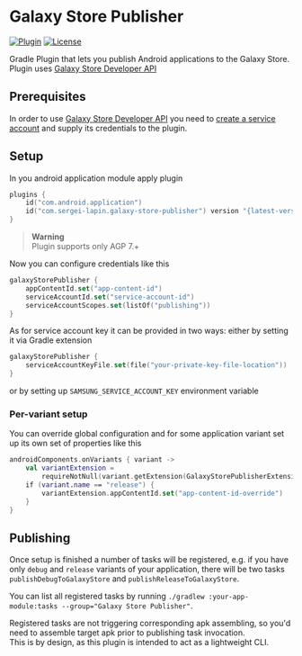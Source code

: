 # Galaxy Store Publisher

[![Plugin](https://img.shields.io/maven-metadata/v?label=Gradle%20Plugin&logo=Gradle&metadataUrl=https%3A%2F%2Fplugins.gradle.org%2Fm2%2Fcom%2Fsergei-lapin%2Fgalaxy-store-publisher%2Fcom.sergei-lapin.galaxy-store-publisher.gradle.plugin%2Fmaven-metadata.xml)](https://plugins.gradle.org/plugin/com.sergei-lapin.galaxy-store-publisher)
[![License](https://img.shields.io/badge/License-MIT-yellow.svg)](https://opensource.org/licenses/MIT)

Gradle Plugin that lets you publish Android applications to the Galaxy Store.  
Plugin uses [Galaxy Store Developer API](https://developer.samsung.com/galaxy-store/galaxy-store-developer-api.html)

## Prerequisites

In order to use [Galaxy Store Developer API](https://developer.samsung.com/galaxy-store/galaxy-store-developer-api.html)
you need
to [create a service account](https://developer.samsung.com/galaxy-store/galaxy-store-developer-api/create-an-access-token.html#Create-a-service-account)
and supply its credentials to the plugin.

## Setup

In you android application module apply plugin

```kotlin
plugins {
    id("com.android.application")
    id("com.sergei-lapin.galaxy-store-publisher") version "{latest-version}"
}
```

> **Warning**  
> Plugin supports only AGP 7.+

Now you can configure credentials like this

```kotlin
galaxyStorePublisher {
    appContentId.set("app-content-id")
    serviceAccountId.set("service-account-id")
    serviceAccountScopes.set(listOf("publishing"))
}
```

As for service account key it can be provided in two ways: either by setting it via Gradle extension

```kotlin
galaxyStorePublisher {
    serviceAccountKeyFile.set(file("your-private-key-file-location"))
}
```

or by setting up `SAMSUNG_SERVICE_ACCOUNT_KEY` environment variable

### Per-variant setup

You can override global configuration and for some application variant set up its own set of properties like this

```kotlin
androidComponents.onVariants { variant ->
    val variantExtension =
        requireNotNull(variant.getExtension(GalaxyStorePublisherExtension::class.java))
    if (variant.name == "release") {
        variantExtension.appContentId.set("app-content-id-override")
    }
}
```

## Publishing

Once setup is finished a number of tasks will be registered, e.g. if you have only `debug` and `release` variants of your 
application, there will be two tasks `publishDebugToGalaxyStore` and `publishReleaseToGalaxyStore`.  

You can list all registered tasks by running `./gradlew :your-app-module:tasks --group="Galaxy Store Publisher"`.  

Registered tasks are not triggering corresponding apk assembling, so you'd need to assemble target apk prior to 
publishing task invocation.  
This is by design, as this plugin is intended to act as a lightweight CLI.
